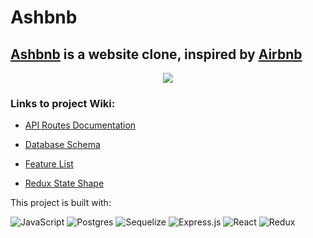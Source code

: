 # Ashbnb


## [Ashbnb](https://ashbnb.herokuapp.com/) is a website clone, inspired by [Airbnb](https://www.airbnb.com/)
<p align ="center">
<img src="https://iili.io/Zf4IwB.png"></img>
</p>

### Links to project Wiki:

* [API Routes Documentation](https://github.com/ashramki96/Airbnb-/wiki/API-Routes)

* [Database Schema](https://github.com/ashramki96/Airbnb-/wiki/Database-Schema-Image)

* [Feature List](https://github.com/ashramki96/Airbnb-/wiki/Feature-List)

* [Redux State Shape](https://github.com/ashramki96/Airbnb-/wiki/Redux-State-Shape)


This project is built with:

![JavaScript](https://img.shields.io/badge/javascript-%23323330.svg?style=for-the-badge&logo=javascript&logoColor=%23F7DF1E)
![Postgres](https://img.shields.io/badge/postgres-%23316192.svg?style=for-the-badge&logo=postgresql&logoColor=white)
![Sequelize](https://img.shields.io/badge/Sequelize-52B0E7?style=for-the-badge&logo=Sequelize&logoColor=white)
![Express.js](https://img.shields.io/badge/express.js-%23404d59.svg?style=for-the-badge&logo=express&logoColor=%2361DAFB)
![React](https://img.shields.io/badge/react-%2320232a.svg?style=for-the-badge&logo=react&logoColor=%2361DAFB)
![Redux](https://img.shields.io/badge/redux-%23593d88.svg?style=for-the-badge&logo=redux&logoColor=white)




